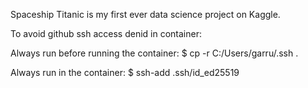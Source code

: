 Spaceship Titanic is my first ever data science project on Kaggle.


To avoid github ssh access denid in container:

Always run before running the container:
$ cp -r C:/Users/garru/.ssh .

Always run in the container:
$ ssh-add .ssh/id_ed25519